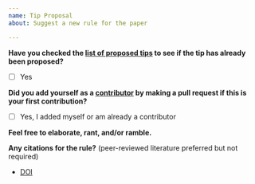 ```yaml
---
name: Tip Proposal
about: Suggest a new rule for the paper

---
```


**Have you checked the [list of proposed tips](https://github.com/Benjamin-Lee/deep-rules/issues?q=is%3Aissue+is%3Aopen+label%3Atip) to see if the tip has already been proposed?**

<!-- Put an x in between the brackets to show you did! -->
- [ ] Yes

**Did you add yourself as a [contributor](https://github.com/Benjamin-Lee/deep-rules/blob/master/contributors.md) by making a pull request if this is your first contribution?**

<!-- Put an x in between the brackets to show you did! -->
- [ ] Yes, I added myself or am already a contributor

**Feel free to elaborate, rant, and/or ramble.**

**Any citations for the rule?** (peer-reviewed literature preferred but not required)
- [DOI](doi.org/DOI_goes_here)
